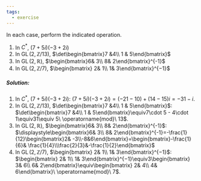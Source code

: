 ```yaml
---
tags:
  - exercise
---
```

In each case, perform the indicated operation.
1. In $C^*$, $(7 + 5i)(−3 + 2i)$
2. In $\operatorname{GL}(2, \mathbb{Z}/13)$, $\det\begin{bmatrix}7 &4\\ 1 & 5\end{bmatrix}$
3. In $\operatorname{GL}(2, \mathbb{R})$, $\begin{bmatrix}6& 3\\ 8& 2\end{bmatrix}^{-1}$
4. In $\operatorname{GL}(2, \mathbb{Z}/7)$, $\begin{bmatrix} 2& 1\\ 1& 3\end{bmatrix}^{−1}$
##### Solution:
1. In $C^*$, $(7 + 5i)(−3 + 2i)$:
	$(7 + 5i)(−3 + 2i)=(-21-10)+(14-15)i=-31-i$.
2. In $\operatorname{GL}(2, \mathbb{Z}/13)$, $\det\begin{bmatrix}7 &4\\ 1 & 5\end{bmatrix}$:
	$\det\begin{bmatrix}7 &4\\ 1 & 5\end{bmatrix}\equiv7\cdot 5 - 4\cdot 1\equiv31\equiv 5\ \operatorname{mod}\ 13$.
3. In $\operatorname{GL}(2, \mathbb{R})$, $\begin{bmatrix}6& 3\\ 8& 2\end{bmatrix}^{-1}$:
	$\displaystyle\begin{bmatrix}6& 3\\ 8& 2\end{bmatrix}^{-1}=-\frac{1}{12}\begin{bmatrix}2& -3\\-8&6\end{bmatrix}=\begin{bmatrix}-\frac{1}{6}& \frac{1}{4}\\\frac{2}{3}&-\frac{1}{2}\end{bmatrix}$ 
4. In $\operatorname{GL}(2, \mathbb{Z}/7)$, $\begin{bmatrix} 2& 1\\ 1& 3\end{bmatrix}^{−1}$:
	$\begin{bmatrix} 2& 1\\ 1& 3\end{bmatrix}^{−1}\equiv3\begin{bmatrix} 3& 6\\ 6& 2\end{bmatrix}\equiv\begin{bmatrix} 2& 4\\ 4& 6\end{bmatrix}\ \operatorname{mod}\ 7$.